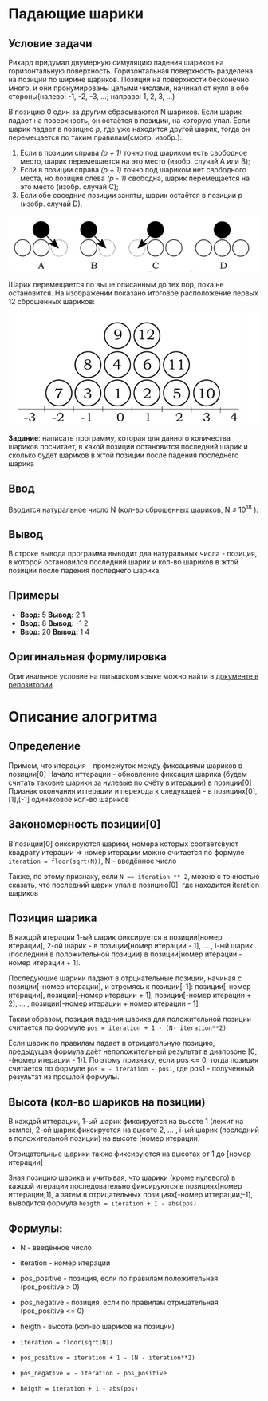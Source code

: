 # Падающие шарики

## Условие задачи
Рихард придумал двумерную симуляцию падения шариков на горизонтальную поверхность. Горизонтальная поверхность разделена на позиции по ширине щариков. Позиций на поверхности бесконечно много, и они пронумированы целыми числами, начиная от нуля в обе стороны(налево: -1, -2, -3, ...; направо: 1, 2, 3, ...)

В позицию 0 один за другим сбрасываются N шариков. Если шарик падает на поверхность, он остаётся в позиции, на которую упал. Если шарик падает в позицию *p*, где уже находится другой шарик, тогда он перемещается по таким правилам(смотр. изобр.):
1. Если в позиции справа *(p + 1)* точно под шариком есть свободное место, шарик перемещается на это место (изобр. случай A или B);
2. Если в позиции справа *(p + 1)* точно под шариком нет свободного места, но позиция слева *(p - 1)* свободна, шарик перемещается на это место (изобр. случай C);
3. Если обе соседние позиции заняты, шарик остаётся в позиции *p* (изобр. случай D).

![Falling rules](/docs/falling_rules.png)

Шарик перемещается по выше описанным до тех пор, пока не остановится. На изображении показано итоговое расположение первых 12 сброшенных шариков:

![Positions of first 12 balls](/docs/12_balls.png)

**Задание**: написать программу, которая для данного количества шариков посчитает, в какой позиции остановится последний шарик и сколько будет шариков в жтой позиции после падения последнего шарика

## Ввод
Вводится натуральное число N (кол-во сброшенных шариков, N ≤ 10<sup>18</sup> ).

## Вывод
В строке вывода программа выводит два натуральных числа - позиция, в которой остановился последний шарик и кол-во шариков в жтой позиции после падения последнего шарика.

## Примеры
- **Ввод:** 5	**Вывод:** 2 1
- **Ввод:** 8	**Вывод:** -1 2
- **Ввод:** 20	**Вывод:** 1 4

## Оригинальная формулировка
Оригинальное условие на латышском языке можно найти в [документе в репозитории](docs/Novads2023_Bumbinas.pdf).

# Описание алогритма

## Определение
Примем, что итерация - промежуток между фиксациями шариков в позиции[0]
Начало иттерации - обновление фиксация шарика (будем считать таковие шарики за нулевые по счёту в итерации) в позиции[0]
Признак окончания иттерации и перехода к следующей - в позициях[0],[1],[-1] одинаковое кол-во шариков

## Закономерность позиции[0]
В позиции[0] фиксируются шарики, номера которых соответсвуют квадрату итерации =>
номер итерации можно считается по формуле `iteration = floor(sqrt(N))`, N - введённое число

Также, по этому признаку, если `N == iteration ** 2`, можно с точностью сказать, что последний шарик упал в позицию[0],
где находится iteration шариков

## Позиция шарика
В каждой итерации 1-ый шарик фиксируется в позиции[номер итерации], 2-ой шарик - в позиции[номер итерации - 1],  ... ,
i-ый шарик (последний в положительной позиции) в позиции[номер итерации - номер итерации + 1].

Последующие шарики падают в отрциательные позиции, начиная с позиции[-номер итерации], и стремясь к позиции[-1]:
позиции[-номер итерации], позиции[-номер итерации + 1], позиции[-номер итерации + 2], ... , позиции[-номер итерации + номер итерации - 1]

Таким образом, позиция падения шарика для положительной позиции считается по формуле `pos = iteration + 1 - (N- iteration**2)`

Если шарик по правилам падает в отрицательную позицию, предыдущая формула даёт неположительный результат в диапозоне [0; -(номер итерации - 1)].
По этому признаку, если pos <= 0, тогда позиция считается по формуле `pos = - iteration - pos1`,
где pos1 - полученный результат из прошлой формулы.

## Высота (кол-во шариков на позиции)
В каждой иттерации, 1-ый шарик фиксируется на высоте 1 (лежит на земле), 2-ой шарик фиксируется на высоте 2, ... ,
i-ый шарик (последний в положительной позиции) на высоте [номер итерации]

Отрицательные шарики также фиксируются на высотах от 1 до [номер итерации]

Зная позицию шарика и учитывая, что шарики (кроме нулевого)
в каждой итерации последовательно фиксируются в позициях[номер иттерации;1],
а затем в отрицательных позициях[-номер иттерации;-1],
выводится формула `heigth = iteration + 1 - abs(pos)`

## Формулы:
* N - введённое число
* iteration - номер итерации
* pos_positive - позиция, если по правилам положительная (pos_positive > 0)
* pos_negative - позиция, если по правилам отрицательная (pos_positive <= 0)
* heigth - высота (кол-во шариков на позиции)
  
* `iteration = floor(sqrt(N))`
* `pos_positive = iteration + 1 - (N - iteration**2)`
* `pos_negative = - iteration - pos_positive`
* `heigth = iteration + 1 - abs(pos)`